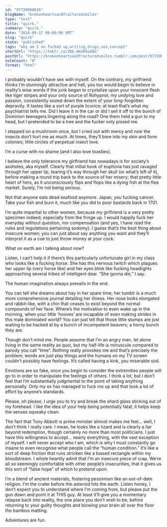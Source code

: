 ```yaml
---
id: "97720080016"
blogName: "brokenheartsandfracturedsmiles"
type: "text"
title: "quirk."
summary: "quirk."
date: "2014-09-17 09:00:00 GMT"
slug: "quirk"
state: "published"
tags: "why am I so fucked up,writing,drugs,sex,concept"
shortUrl: "https://tmblr.co/ZDb_Wm1R0aXQG"
postUrl: "https://brokenheartsandfracturedsmiles.tumblr.com/post/97720080016/quirk"
noteCount: "0"
format: "html"
---
```


I probably wouldn’t have sex with myself. On the contrary, my girlfriend thinks I’m stunningly attractive and hell, you too would begin to believe in reality’s wise words if the junk began to crystalize upon your innocent flesh like tiger stripes and your only source of Rohypnol, my undying love and passion, consistently oozed down the extent of your long-forgotten depravity. It tastes like a sort of purple licorice; at least that’s what my psychiatrist tells me. Did I leave it in the car or did I sell it off to the bunch of Dominion teenagers lingering along the road? One them held a gun to my head, but I pretended to be a tree and the fucker only pissed me.

I stepped on a mushroom once, but I cried out with mercy and now the insects don’t hurt me as much. At times, they’ll bore into my skin and form colonies; little circles of perpetual insect love.

I’m a curse with no shame (and I also love toasties). 

I believe the only tolerance my girlfriend has nowadays is for society’s assholes, aka myself. Clearly that initial hook of euphoria has just ravaged through her upper lip, tearing it’s way through her skull (or what’s left of it), before making a round trip back to the source of her misery; that pretty little heart of hers, as it unconsciously flips and flops like a dying fish at the flea market. Surely, I’m not being serious. 

Not that anyone eats dead seafood anymore. Japan, you fucking cancer. Take your fish and burn it, much like you did to poor bastards back in 1701. 

I’m quite impartial to other women, because my girlfriend is a very pretty specimen indeed; especially from the fringe up. I would happily fuck her everyday without question, nor compensation (and yes, I have read the rules and regulations pertaining sodomy). I guess that’s the best thing about insecure women; you can just about say anything you want and they’ll interpret it as a cue to just throw money at your cock.

What on earth am I talking about now?

Listen, I can’t help it if there’s this particularly unfortunate girl in my class who looks like a fucking horse. She has this nervous twitch which plagues her upper lip (very horse like) and her eyes blink like fucking headlights approaching several tribes of intelligent dear. “She gonna die,” I say.

The human imagination always prevails in the end. 

You can tell she dreams about hay in her spare time; her tumblr is a much more comprehensive journal detailing her illness. Her nose looks elongated and rabbit-like, with a chin that ceases to exist beyond the normal compounds of her face. Where’s the motivation to even wake up in the morning, when your little ‘hooves’ are incapable of even making strides in this male dominated world? You can just tell that those little stumps are just waiting to be hacked at by a bunch of incompetent beavers; a horny bunch they are.

Though don’t mind me. People assume that I’m an angry man, let alone living in the same reality as quoi, but my half-life is minuscule compared to parody you call “time”. Nothing really provokes me and that’s precisely the problem; words are just play things and the humans on my TV screen couldn’t possibly have feelings. It’s called having a kink, you miserable sod. 

Emotions are so fake, once you begin to consider the extremities people will go to in order to manipulate the feelings of others. I think a lot, but I don’t feel that I’m substantially judgmental to the point of taking anything personally. Only my ex has managed to fuck me up and that took a lot of effort by anyone’s standards.

Please, oh please, I urge you to try and break the shard glass sticking out of my forehead. I like the idea of your help being potentially fatal; it helps keep the senses squeaky clean.

The fact that Tony Abbott is prime minister almost makes me feel… well, I don’t think I really care. I mean, he looks like a lizard and is clearly a liar beyond redemption, though certainly no more than most politicians. I just have this willingness to accept… nearly everything, with the vast exception of myself. I will never accept who I am, which is why I must constantly go insane to even recognise what people call the “human condition.” It’s like a sort of deep friction that runs stricken like a biased rectangle within my bloodstream. I whole heartily admit that I’m an insecure piece of crap. We’re all so seemingly comfortable with other people’s insecurities, that it gives us this sort of “false hope” of which to pretend upon. 

I’m a blend of ancient materials, fostering pessimism like an out-of-date religion. I’m the crater before the asteroid hits the earth. Listen honey, I don’t expect you to understand where I’m coming from, but please put the gun down and point it at THIS guy. At least it’ll give you a momentary relapse back into reality, the one place you don’t wish to be, before returning to your guilty thoughts and blowing your brain all over the floor the bamboo matting. 

Adventures are fun.